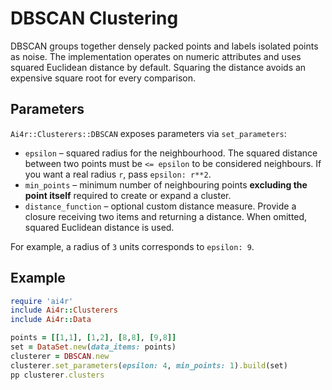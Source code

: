 # DBSCAN Clustering

DBSCAN groups together densely packed points and labels isolated points as noise. The implementation operates on numeric attributes and uses squared Euclidean distance by default. Squaring the distance avoids an expensive square root for every comparison.

## Parameters

`Ai4r::Clusterers::DBSCAN` exposes parameters via `set_parameters`:

* `epsilon` – squared radius for the neighbourhood. The squared distance between two points must be `<= epsilon` to be considered neighbours. If you want a real radius `r`, pass `epsilon: r**2`.
* `min_points` – minimum number of neighbouring points **excluding the point itself** required to create or expand a cluster.
* `distance_function` – optional custom distance measure. Provide a closure receiving two items and returning a distance. When omitted, squared Euclidean distance is used.

For example, a radius of `3` units corresponds to `epsilon: 9`.

## Example

```ruby
require 'ai4r'
include Ai4r::Clusterers
include Ai4r::Data

points = [[1,1], [1,2], [8,8], [9,8]]
set = DataSet.new(data_items: points)
clusterer = DBSCAN.new
clusterer.set_parameters(epsilon: 4, min_points: 1).build(set)
pp clusterer.clusters
```
